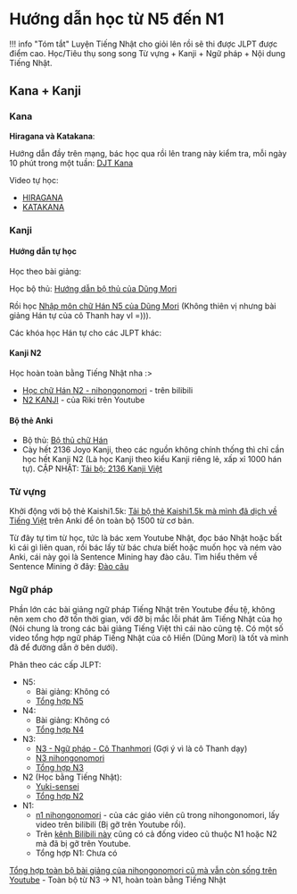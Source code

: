 # Hướng dẫn học từ N5 đến N1

!!! info "Tóm tắt" 
    Luyện Tiếng Nhật cho giỏi lên rồi sẽ thi được JLPT được điểm cao. Học/Tiêu thụ song song Từ vựng + Kanji + Ngữ pháp + Nội dung Tiếng Nhật.

## Kana + Kanji

### Kana
**Hiragana và Katakana**: 

Hướng dẫn đầy trên mạng, bác học qua rồi lên trang này kiểm tra, mỗi ngày 10 phút trong một tuần: [DJT Kana](https://djtguide.neocities.org/kana/)

Video tự học:

- [HIRAGANA](https://www.youtube.com/watch?v=XWdwg2FNHeU)
- [KATAKANA](https://www.youtube.com/watch?v=rnSRPX49GCw)

### Kanji

#### Hướng dẫn tự học

Học theo bài giảng:

Học bộ thủ: [Hướng dẫn bộ thủ của Dũng Mori](https://www.youtube.com/watch?v=7M1A2IGUwuM&t=12s&pp=ygUqSMaw4bubbmcgZOG6q24gYuG7mSB0aOG7pyBj4bunYSBExaluZyBNb3Jp)

Rồi học [Nhập môn chữ Hán N5 của Dũng Mori](https://www.youtube.com/playlist?list=PLHTexYj6KLSbEcDKMG8f8R2XV0hPk5RIc) (Không thiên vị nhưng bài giảng Hán tự của cô Thanh hay vl =))).

Các khóa học Hán tự cho các JLPT khác:

#### Kanji N2
Học hoàn toàn bằng Tiếng Nhật nha :>

- [Học chữ Hán N2 - nihongonomori](https://www.bilibili.com/video/BV1cx411g7pS) - trên bilibili
- [N2 KANJI](https://www.youtube.com/playlist?list=PLmfiO-Jszu_itRX2F7bdhbDFfF40rSmGd) - của Riki trên Youtube

#### Bộ thẻ Anki

- Bộ thủ: [Bộ thủ chữ Hán](https://ankiweb.net/shared/info/1364084349) 
- Cày hết 2136 Joyo Kanji, theo các nguồn không chính thống thì chỉ cần học hết Kanji N2 (Là học Kanji theo kiểu Kanji riêng lẻ, xấp xỉ 1000 hán tự). CẬP NHẬT: [Tải bộ: 2136 Kanji Việt](https://ankiweb.net/shared/info/577034905)

### Từ vựng

Khởi động với bộ thẻ Kaishi1.5k: [Tải bộ thẻ Kaishi1.5k mà mình đã dịch về Tiếng Việt](https://github.com/thu-tram/kaishi-vi/releases) trên Anki để ôn toàn bộ 1500 từ cơ bản.

Từ đây tự tìm từ học, tức là bác xem Youtube Nhật, đọc báo Nhật hoặc bất kì cái gì liên quan, rồi bác lấy từ bác chưa biết hoặc muốn học và ném vào Anki, cái này gọi là Sentence Mining hay đào câu. Tìm hiểu thêm về Sentence Mining ở đây: [Đào câu](https://daihocmo.github.io/ngoai-ngu/sentence-mining/)

### Ngữ pháp

Phần lớn các bài giảng ngữ pháp Tiếng Nhật trên Youtube đều tệ, không nên xem cho đỡ tốn thời gian, với đỡ bị mắc lỗi phát âm Tiếng Nhật của họ (Nói chung là trong các bài giảng Tiếng Việt thì cái nào cũng tệ. Có một số video tổng hợp ngữ pháp Tiếng Nhật của cô Hiền (Dũng Mori) là tốt và mình đã để đường dẫn ở bên dưới).

Phân theo các cấp JLPT:

- N5: 
    - Bài giảng: Không có
    - [Tổng hợp N5](https://www.youtube.com/watch?v=yP3ZAwV2zG4)
- N4: 
    - Bài giảng: Không có
    - [Tổng hợp N4](https://www.youtube.com/watch?v=lPal7n83VpI)
- N3:
    - [N3 - Ngữ pháp - Cô Thanhmori](https://www.youtube.com/playlist?list=PLHTexYj6KLSYTyYvi8pjrAAhJuQ1X0yXA) (Gợi ý vì là cô Thanh dạy)
    - [N3 nihongonomori](https://www.youtube.com/playlist?list=PLurmcxG5YC_8uXzmRC0tGSoiYb3VuE1uN)
    - [Tổng hợp N3](https://www.youtube.com/watch?v=59TvtS7IEj0)
- N2 (Học bằng Tiếng Nhật):
    - [Yuki-sensei](https://www.youtube.com/playlist?list=PLP_AG3822jrmTaPFIKHXptvd0zbBpAmWW)
    - [Tổng hợp N2](https://www.youtube.com/watch?v=xDNHl2zuK7k)
- N1:
    - [n1 nihongonomori](https://www.bilibili.com/video/BV1ss411W7Pe) - của các giáo viên cũ trong nihongonomori, lấy video trên bilibili (Bị gỡ trên Youtube rồi). 
    - Trên [kênh Bilibili này](https://space.bilibili.com/23185006) cũng có cả đống video cũ thuộc N1 hoặc N2 mà đã bị gỡ trên Youtube.
    - Tổng hợp N1: Chưa có

[Tổng hợp toàn bộ bài giảng của nihongonomori cũ mà vẫn còn sống trên Youtube](https://www.youtube.com/playlist?list=PLl0ZxLaD0xhLge6txBBbdegSLorM6RtSm) - Toàn bộ từ N3 -> N1, hoàn toàn bằng Tiếng Nhật

